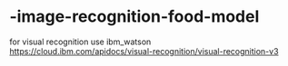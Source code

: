 # -image-recognition-food-model
for visual recognition use ibm_watson
https://cloud.ibm.com/apidocs/visual-recognition/visual-recognition-v3
